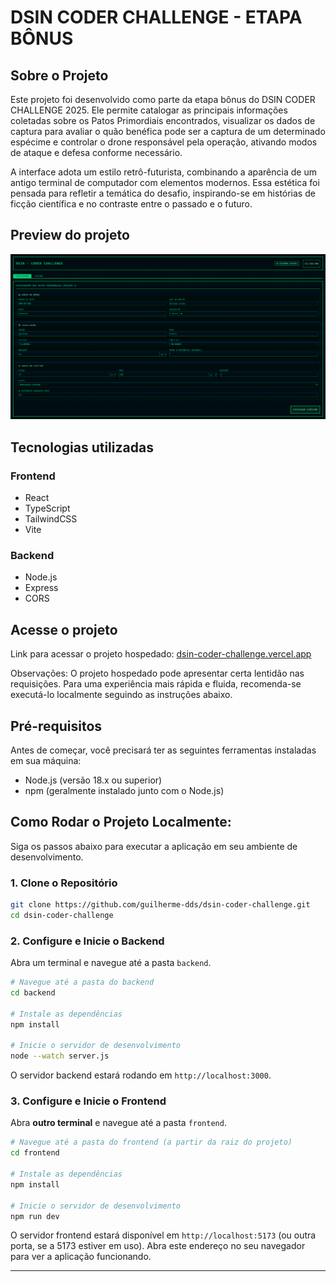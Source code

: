 # DSIN CODER CHALLENGE - ETAPA BÔNUS

## Sobre o Projeto

Este projeto foi desenvolvido como parte da etapa bônus do DSIN CODER CHALLENGE 2025. Ele permite catalogar as principais informações coletadas sobre os Patos Primordiais encontrados, visualizar os dados de captura para avaliar o quão benéfica pode ser a captura de um determinado espécime e controlar o drone responsável pela operação, ativando modos de ataque e defesa conforme necessário.

A interface adota um estilo retrô-futurista, combinando a aparência de um antigo terminal de computador com elementos modernos. Essa estética foi pensada para refletir a temática do desafio, inspirando-se em histórias de ficção científica e no contraste entre o passado e o futuro.

## Preview do projeto

![Preview do Projeto](./assets/preview.png)

## Tecnologias utilizadas

### Frontend

- React
- TypeScript
- TailwindCSS
- Vite

### Backend

- Node.js
- Express
- CORS

## Acesse o projeto

Link para acessar o projeto hospedado: [dsin-coder-challenge.vercel.app](https://dsin-coder-challenge.vercel.app)

Observações: O projeto hospedado pode apresentar certa lentidão nas requisições. Para uma experiência mais rápida e fluida, recomenda-se executá-lo localmente seguindo as instruções abaixo.

## Pré-requisitos

Antes de começar, você precisará ter as seguintes ferramentas instaladas em sua máquina:

- Node.js (versão 18.x ou superior)
- npm (geralmente instalado junto com o Node.js)

## Como Rodar o Projeto Localmente:

Siga os passos abaixo para executar a aplicação em seu ambiente de desenvolvimento.

### 1. Clone o Repositório

```bash
git clone https://github.com/guilherme-dds/dsin-coder-challenge.git
cd dsin-coder-challenge
```

### 2. Configure e Inicie o Backend

Abra um terminal e navegue até a pasta `backend`.

```bash
# Navegue até a pasta do backend
cd backend

# Instale as dependências
npm install

# Inicie o servidor de desenvolvimento
node --watch server.js
```

O servidor backend estará rodando em `http://localhost:3000`.

### 3. Configure e Inicie o Frontend

Abra **outro terminal** e navegue até a pasta `frontend`.

```bash
# Navegue até a pasta do frontend (a partir da raiz do projeto)
cd frontend

# Instale as dependências
npm install

# Inicie o servidor de desenvolvimento
npm run dev
```

O servidor frontend estará disponível em `http://localhost:5173` (ou outra porta, se a 5173 estiver em uso). Abra este endereço no seu navegador para ver a aplicação funcionando.

---
